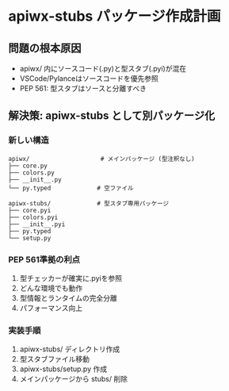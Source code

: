 # apiwx-stubs パッケージ作成計画

## 問題の根本原因
- apiwx/ 内にソースコード(.py)と型スタブ(.pyi)が混在
- VSCode/Pylanceはソースコードを優先参照
- PEP 561: 型スタブはソースと分離すべき

## 解決策: apiwx-stubs として別パッケージ化

### 新しい構造
```
apiwx/                    # メインパッケージ (型注釈なし)
├── core.py
├── colors.py
├── __init__.py
└── py.typed             # 空ファイル

apiwx-stubs/             # 型スタブ専用パッケージ
├── core.pyi
├── colors.pyi
├── __init__.pyi
├── py.typed
└── setup.py
```

### PEP 561準拠の利点
1. 型チェッカーが確実に.pyiを参照
2. どんな環境でも動作
3. 型情報とランタイムの完全分離
4. パフォーマンス向上

### 実装手順
1. apiwx-stubs/ ディレクトリ作成
2. 型スタブファイル移動
3. apiwx-stubs/setup.py 作成
4. メインパッケージから stubs/ 削除